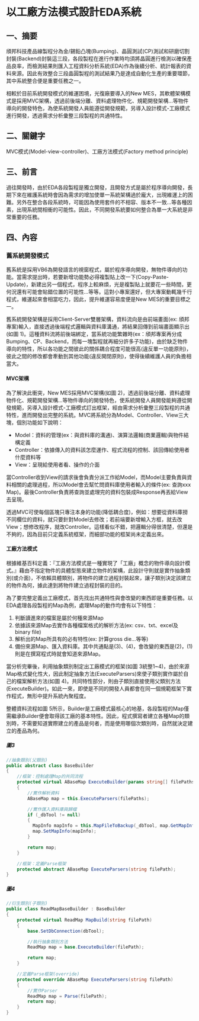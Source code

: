 # 以工廠方法模式設計EDA系統
## 一、摘要
頎邦科技產品線製程分為金/錫鉛凸塊(Bumping)、晶圓測試(CP)測試和研磨切割封裝(Backend)封裝這三段，各段製程在進行作業時均須將晶圓進行檢測以確保產品良率，而檢測結果則匯入工程資料分析系統(EDA)作為後續分析、統計報表的資料來源。因此有效整合三段晶圓製程的測試結果乃是達成自動化生產的重要環節，其中系統整合便是重要任務之一。

相較於目前系統開發模式的維運困境，光復廠要導入的New MES，其軟體架構模式是採用MVC架構，透過前後端分離、資料處理物件化、規範開發架構...等物件導向的開發特色，為使系統開發人員能遵從開發規範，另導入設計模式-工廠模式進行開發，透過需求分析彙整三段製程的共通特性。

## 二、關鍵字
MVC模式(Model-view-controller)、工廠方法模式(Factory method principle)

## 三、前言
過往開發時，由於EDA各段製程是獨立開發，且開發方式是屬於程序導向開發，長期下來在維護系統時會因為需求的增加使單一系統架構過於龐大，出現維運上的困難。另外在整合各段系統時，可能因為使用套件的不相容、版本不一致…等各種因素，出現系統間相衝的可能性。因此，不同開發系統要如何整合為單一大系統是非常重要的任務。

## 四、內容
### 舊系統開發模式
舊系統是採用VB6為開發語言的視窗程式，屬於程序導向開發，無物件導向的功能。當需求提出時，若要新增功能勢必得複製貼上改一下(Copy-Paste-Update)，新建出另一個程式，程序上較麻煩，光是複製貼上就要花一些時間，更何況還有可能會貼錯位置的可能性...等等。這對小專案還好，但大專案動輒幾千行程式，維運起來會相當吃力，因此，提升維運容易度便是New MES的重要目標之一。

舊系統開發架構是採用Client-Server雙層架構，資料流向是由前端畫面(ex: 頎邦專案)輸入，直接透過後端程式邏輯與資料庫溝通，將結果回傳到前端畫面顯示出(如圖 1)。這種資料流將前後端綁定，當系統功能繁雜時(ex：頎邦專案再分成Bumping、CP、Backend，而每一塊製程就再細分許多子功能)，由於缺乏物件導向的特性，所以各功能之間彼此的關係耦合程度可能很高(違反單一功能原則)，彼此之間的修改都會牽動到其他功能(違反開閉原則)，使得後續維護人員的負擔相當大。

#### MVC架構
為了解決此衝突，New MES採用MVC架構(如圖 2)，透過前後端分離、資料處理物件化、規範開發架構...等物件導向的開發特色，使系統開發人員開發能夠遵從開發規範，另導入設計模式-工廠模式訂出框架，經由需求分析彙整三段製程的共通特性，進而開發出完整的系統。MVC將系統分為Model、Controller、View三大塊，個別功能如下說明：
- Model：資料的管理(ex：與資料庫的溝通)、演算法邏輯(商業邏輯)與物件結構定義
- Controller：依據傳入的資料該怎麼運作、程式流程的控制、該回傳給使用者什麼資料等
- View：呈現給使用者看、操作的介面

當Controller收到View的請求後會負責分派工作給Model，而Model主要負責與資料相關的處理過程，所以Model會去幫忙問資料庫使用者輸入的條件(ex: 查詢xxx Map)。最後Controller負責將查詢並處理完的資料包裝成Response再丟給View去呈現。

透過MVC可使每個區塊只專注本身的功能(降低耦合度)，例如：想要從資料庫撈不同欄位的資料，就只要針對Model去修改；若前端要新增輸入方框，就去改View；想修改程序，就改Controller。這樣看似不錯，把邏輯分得很清楚，但還是不夠的，因為目前只定義系統框架，而細部功能的框架尚未定義出來。

#### 工廠方法模式
根據維基百科定義：『工廠方法模式是一種實現了「工廠」概念的物件導向設計模式。』藉由不指定物件的具體型態來建立物件的架構，此設計守則就是實作抽象類別(或介面)，不依賴具體類別，將物件的建立過程封裝起來，讓子類別決定該建立的物件為何，據此達到將物件建立過程封裝的目的。

為了要完整定義出工廠模式，首先找出共通特性與會改變的東西即是重要任務。以EDA處理各段製程的Map為例，處理Map的動作均會有以下特性：
1. 判斷讀進來的檔案是屬於何種來源Map
2. 依據該來源Map去實作各種檔案格式的解析方法(ex: csv、txt、excel及binary file)
3. 解析出的Map所具有的必有特性(ex: 計算gross die…等等)
4. 備份來源Map、匯入資料庫。其中共通點是(3)、(4)，會改變的東西是(2)，(1)則是在撰寫程式時就會知道來源Map。

當分析完畢後，利用抽象類別制定出工廠模式的框架(如圖 3統整1~4)，由於來源Map格式變化性大，因此制定抽象方法(ExecuteParsers)來使子類別實作屬於自己的檔案解析方法(如圖 4)。共同特性部分，則由子類別直接使用父類別方法(ExecuteBuilder)。如此一來，即使是不同的開發人員都會在同一個規範框架下實作程式，無形中提升系統內聚程度。

整體資料流程如圖 5所示，Builder是工廠模式最核心的地基，各段製程的Map僅需繼承Builder便會取得該工廠的基本特性。因此，程式撰寫者建立各種Map的類別時，不需要知道實際建立的產品是何者，而是使用哪個次類別時，自然就決定建立的產品為何。

##### 圖3
```csharp
//抽象類別(父類別)
public abstract class BaseBuilder
{
    //框架：控制處理Map的共同流程
    protected virtual ABaseMap ExecuteBuilder(params string[] filePaths)
    {
        //實作解析資料
        ABaseMap map = this.ExecuteParsers(filePaths);

        //實作匯入資料庫與歸檔
        if (_dbTool != null)
        {
          MapInfo mapInfo = this.MapFileToBackup(_dbTool, map.GetMapInfo().GetAllMapFiles());
          map.SetMapInfo(mapInfo);
        }

        return map;
    }

    //框架：定義Parse框架
    protected abstract ABaseMap ExecuteParsers(string filePath);
}
```

##### 圖4
```csharp
//衍生類別(子類別)
public class ReadMapBaseBuilder : BaseBuilder
{
    protected virtual ReadMap MapBuild(string filePath)
    {
        base.SetDbConnection(dbTool);

        //執行抽象類別方法
        ReadMap map = base.ExecuteBuilder(filePath);

        return map;
    }

    //定義Parse框架(override)
    protected override ABaseMap ExecuteParsers(string filePath)
    {
        //實作Parser
        ReadMap map = Parse(filePath);
        return map;
    }
}
```